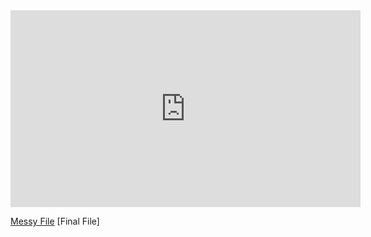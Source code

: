 <iframe width="560" height="315" src="https://www.youtube.com/embed/zliwlCADFq0" title="YouTube video player" frameborder="0" allow="accelerometer; autoplay; clipboard-write; encrypted-media; gyroscope; picture-in-picture" allowfullscreen></iframe>

[Messy File]()
[Final File]